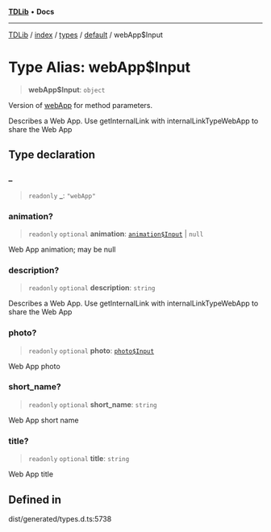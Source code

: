 [**TDLib**](../../../../../../README.md) • **Docs**

***

[TDLib](../../../../../../modules.md) / [index](../../../../../README.md) / [types](../../../README.md) / [default](../README.md) / webApp$Input

# Type Alias: webApp$Input

> **webApp$Input**: `object`

Version of [webApp](webApp-1.md) for method parameters.

Describes a Web App. Use getInternalLink with internalLinkTypeWebApp to share the Web App

## Type declaration

### \_

> `readonly` **\_**: `"webApp"`

### animation?

> `readonly` `optional` **animation**: [`animation$Input`](animation$Input-1.md) \| `null`

Web App animation; may be null

### description?

> `readonly` `optional` **description**: `string`

Describes a Web App. Use getInternalLink with internalLinkTypeWebApp to share the Web App

### photo?

> `readonly` `optional` **photo**: [`photo$Input`](photo$Input-1.md)

Web App photo

### short\_name?

> `readonly` `optional` **short\_name**: `string`

Web App short name

### title?

> `readonly` `optional` **title**: `string`

Web App title

## Defined in

dist/generated/types.d.ts:5738
